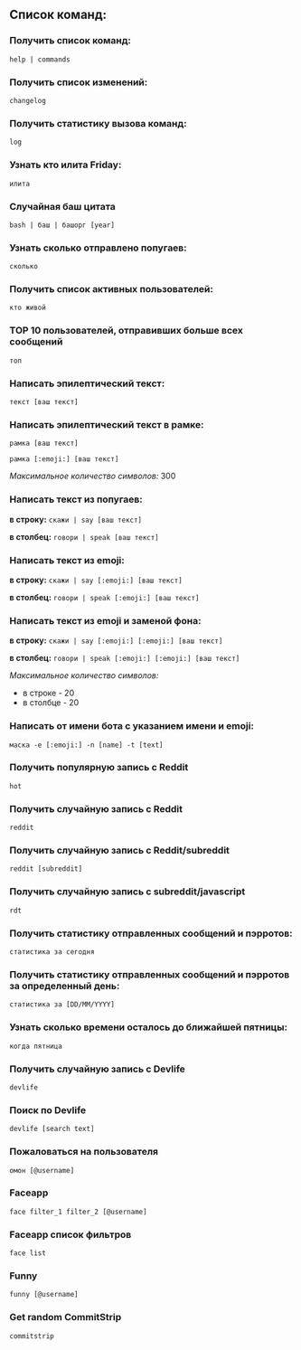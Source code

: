 ## Список команд:

### Получить список команд:
`help | commands`

### Получить список изменений:
`changelog`

### Получить статистику вызова команд:
`log`

### Узнать кто илита Friday:
`илита`

### Случайная баш цитата
`bash | баш | башорг [year]`

### Узнать сколько отправлено попугаев:
`сколько`

### Получить список активных пользователей:
`кто живой`

### TOP 10 пользователей, отправивших больше всех сообщений
`топ`

### Написать эпилептический текст:
`текст [ваш текст]`

### Написать эпилептический текст в рамке:
`рамка [ваш текст]`

`рамка [:emoji:] [ваш текст]`

*Максимальное количество символов:* 300


### Написать текст из попугаев:
**в строку:** `скажи | say [ваш текст]`

**в столбец:** `говори | speak [ваш текст]`

### Написать текст из emoji:
**в строку:** `скажи | say [:emoji:] [ваш текст]`

**в столбец:** `говори | speak [:emoji:] [ваш текст]`

### Написать текст из emoji и заменой фона:
**в строку:** `скажи | say [:emoji:] [:emoji:] [ваш текст]`

**в столбец:** `говори | speak [:emoji:] [:emoji:] [ваш текст]`

*Максимальное количество символов:*
- в строке - 20
- в столбце - 20

### Написать от имени бота с указанием имени и emoji:
`маска -e [:emoji:] -n [name] -t [text]`

### Получить популярную запись с Reddit
`hot`

### Получить случайную запись с Reddit
`reddit`

### Получить случайную запись с Reddit/subreddit
`reddit [subreddit]`

### Получить случайную запись с subreddit/javascript
`rdt`

### Получить статистику отправленных сообщений и пэрротов:
`статистика за сегодня`

### Получить статистику отправленных сообщений и пэрротов за определенный день:
`статистика за [DD/MM/YYYY]`

### Узнать сколько времени осталось до ближайшей пятницы:
`когда пятница`

### Получить случайную запись с Devlife
`devlife`

### Поиск по Devlife
`devlife [search text]`

### Пожаловаться на пользователя
`омон [@username]`

### Faceapp
`face filter_1 filter_2 [@username]`

### Faceapp список фильтров
`face list`

### Funny
`funny [@username]`

### Get random CommitStrip
`commitstrip`
